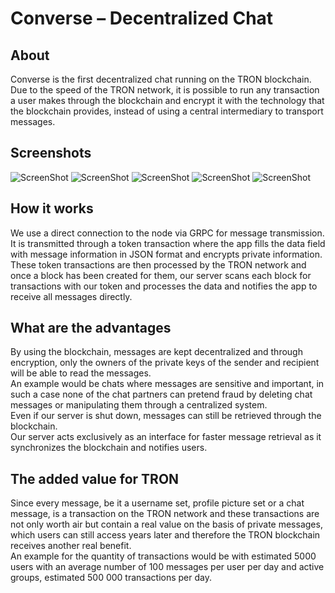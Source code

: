 # Converse – Decentralized Chat

## About
Converse is the first decentralized chat running on the TRON blockchain.  
Due to the speed of the TRON network, it is possible to run any transaction a user makes through the blockchain and encrypt it with the technology that the blockchain provides, instead of using a central intermediary to transport messages.

## Screenshots
![ScreenShot](https://raw.githubusercontent.com/Dryec/converse-xf/master/screenshots/welcome_page.jpg)
![ScreenShot](https://raw.githubusercontent.com/Dryec/converse-xf/master/screenshots/register_page.jpg)
![ScreenShot](https://raw.githubusercontent.com/Dryec/converse-xf/master/screenshots/chat_overview_page.jpg)
![ScreenShot](https://raw.githubusercontent.com/Dryec/converse-xf/master/screenshots/chat_page.jpg)
![ScreenShot](https://raw.githubusercontent.com/Dryec/converse-xf/master/screenshots/user_info_popup.jpg)

## How it works
We use a direct connection to the node via GRPC for message transmission. It is transmitted through a token transaction where the app fills the data field with message information in JSON format and encrypts private information.  
These token transactions are then processed by the TRON network and once a block has been created for them, our server scans each block for transactions with our token and processes the data and notifies the app to receive all messages directly.

## What are the advantages
By using the blockchain, messages are kept decentralized and through encryption, only the owners of the private keys of the sender and recipient will be able to read the messages.  
An example would be chats where messages are sensitive and important, in such a case none of the chat partners can pretend fraud by deleting chat messages or manipulating them through a centralized system.  
Even if our server is shut down, messages can still be retrieved through the blockchain.  
Our server acts exclusively as an interface for faster message retrieval as it synchronizes the blockchain and notifies users.

## The added value for TRON
Since every message, be it a username set, profile picture set or a chat message, is a transaction on the TRON network and these transactions are not only worth air but contain a real value on the basis of private messages, which users can still access years later and therefore the TRON blockchain receives another real benefit.  
An example for the quantity of transactions would be with estimated 5000 users with an average number of 100 messages per user per day and active groups, estimated 500 000 transactions per day.
